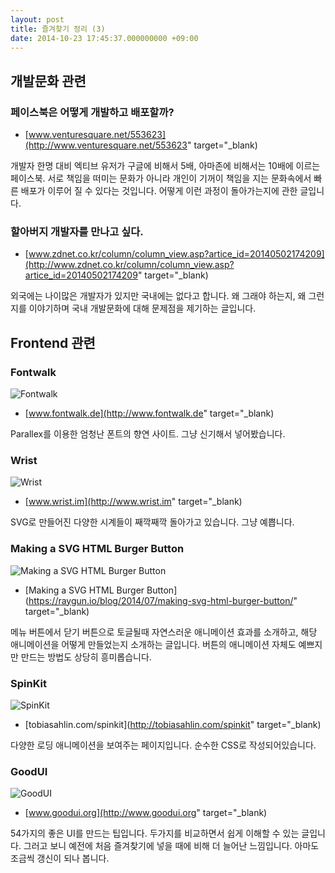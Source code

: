 ```yaml
---
layout: post
title: 즐겨찾기 정리 (3)
date: 2014-10-23 17:45:37.000000000 +09:00
---
```

## 개발문화 관련

### 페이스북은 어떻게 개발하고 배포할까?

- [www.venturesquare.net/553623](http://www.venturesquare.net/553623" target="_blank)

개발자 한명 대비 엑티브 유저가 구글에 비해서 5배, 아마존에 비해서는 10배에 이르는 페이스북. 서로 책임을 떠미는 문화가 아니라 개인이 기꺼이 책임을 지는 문화속에서 빠른 배포가 이루어 질 수 있다는 것입니다. 어떻게 이런 과정이 돌아가는지에 관한 글입니다.

### 할아버지 개발자를 만나고 싶다.

- [www.zdnet.co.kr/column/column_view.asp?artice_id=20140502174209](http://www.zdnet.co.kr/column/column_view.asp?artice_id=20140502174209" target="_blank)

외국에는 나이많은 개발자가 있지만 국내에는 없다고 합니다. 왜 그래야 하는지, 왜 그런지를 이야기하며 국내 개발문화에 대해 문제점을 제기하는 글입니다.


## Frontend 관련

### Fontwalk

![Fontwalk](/content/images/2014/Oct/_____2014_10_23____6_03_21.png)

- [www.fontwalk.de](http://www.fontwalk.de" target="_blank)

Parallex를 이용한 엄청난 폰트의 향연 사이트. 그냥 신기해서 넣어봤습니다.


### Wrist

![Wrist](/content/images/2014/Oct/_____2014_10_23____6_07_49.png)

- [www.wrist.im](http://www.wrist.im" target="_blank)

SVG로 만들어진 다양한 시계들이 째깍째깍 돌아가고 있습니다. 그냥 예쁩니다.

### Making a SVG HTML Burger Button

![Making a SVG HTML Burger Button](/content/images/2014/Oct/hh.gif)

- [Making a SVG HTML Burger Button](https://raygun.io/blog/2014/07/making-svg-html-burger-button/" target="_blank)

메뉴 버튼에서 닫기 버튼으로 토글될때 자연스러운 애니메이션 효과를 소개하고, 해당 애니메이션을 어떻게 만들었는지 소개하는 글입니다. 버튼의 애니메이션 자체도 예쁘지만 만드는 방법도 상당히 흥미롭습니다.


### SpinKit

![SpinKit](/content/images/2014/Oct/2014_10_23_18_31_19.gif)

- [tobiasahlin.com/spinkit](http://tobiasahlin.com/spinkit" target="_blank)

다양한 로딩 애니메이션을 보여주는 페이지입니다. 순수한 CSS로 작성되어있습니다.

### GoodUI

![GoodUI](/content/images/2014/Oct/_____2014_10_23____5_46_56.png)

- [www.goodui.org](http://www.goodui.org" target="_blank)

54가지의 좋은 UI를 만드는 팁입니다. 두가지를 비교하면서 쉽게 이해할 수 있는 글입니다. 그러고 보니 예전에 처음 즐겨찾기에 넣을 때에 비해 더 늘어난 느낌입니다. 아마도 조금씩 갱신이 되나 봅니다.

